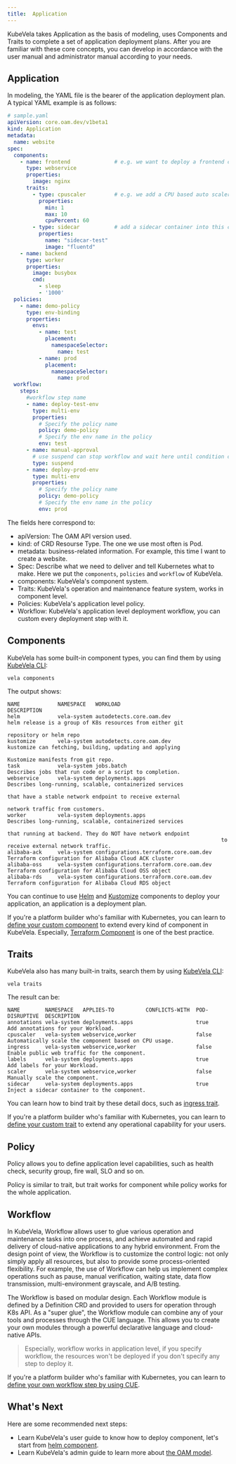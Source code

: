 ```yaml
---
title:  Application
---
```


KubeVela takes Application as the basis of modeling, uses Components and Traits to complete a set of application deployment plans. After you are familiar with these core concepts, you can develop in accordance with the user manual and administrator manual according to your needs.

## Application

In modeling, the YAML file is the bearer of the application deployment plan. A typical YAML example is as follows:

```yaml
# sample.yaml
apiVersion: core.oam.dev/v1beta1
kind: Application
metadata:
  name: website
spec:
  components:
    - name: frontend              # e.g. we want to deploy a frontend component and serves as web service
      type: webservice
      properties:
        image: nginx
      traits:
        - type: cpuscaler         # e.g. we add a CPU based auto scaler to this component
          properties:
            min: 1
            max: 10
            cpuPercent: 60
        - type: sidecar           # add a sidecar container into this component
          properties:
            name: "sidecar-test"
            image: "fluentd"
    - name: backend
      type: worker
      properties:
        image: busybox
        cmd:
          - sleep
          - '1000'
  policies:
    - name: demo-policy
      type: env-binding
      properties:
        envs:
          - name: test
            placement:
              namespaceSelector:
                name: test
          - name: prod
            placement:
              namespaceSelector:
                name: prod                
  workflow:
    steps:
      #workflow step name
      - name: deploy-test-env
        type: multi-env
        properties:
          # Specify the policy name
          policy: demo-policy
          # Specify the env name in the policy
          env: test    
      - name: manual-approval
        # use suspend can stop workflow and wait here until condition changed
        type: suspend
      - name: deploy-prod-env
        type: multi-env
        properties:
          # Specify the policy name
          policy: demo-policy
          # Specify the env name in the policy
          env: prod    
```


The fields here correspond to:

- apiVersion: The OAM API version used.
- kind: of CRD Resourse Type. The one we use most often is Pod.
- metadata: business-related information. For example, this time I want to create a website.
- Spec: Describe what we need to deliver and tell Kubernetes what to make. Here we put the `components`, `policies` and `workflow` of KubeVela.
- components: KubeVela's component system.
- Traits: KubeVela's operation and maintenance feature system, works in component level.
- Policies: KubeVela's application level policy.
- Workflow: KubeVela's application level deployment workflow, you can custom every deployment step with it.

## Components

KubeVela has some built-in component types, you can find them by using [KubeVela CLI](../install#3-get-kubevela-cli):

```
vela components 
```

The output shows:

```
NAME        	NAMESPACE  	WORKLOAD                             	DESCRIPTION
helm        	vela-system	autodetects.core.oam.dev             	helm release is a group of K8s resources from either git
            	           	                                     	repository or helm repo
kustomize   	vela-system	autodetects.core.oam.dev             	kustomize can fetching, building, updating and applying
            	           	                                     	Kustomize manifests from git repo.
task        	vela-system	jobs.batch                           	Describes jobs that run code or a script to completion.
webservice  	vela-system	deployments.apps                     	Describes long-running, scalable, containerized services
            	           	                                     	that have a stable network endpoint to receive external
            	           	                                     	network traffic from customers.
worker      	vela-system	deployments.apps                     	Describes long-running, scalable, containerized services
            	           	                                     	that running at backend. They do NOT have network endpoint
            	           	                                     	to receive external network traffic.                    
alibaba-ack 	vela-system	configurations.terraform.core.oam.dev	Terraform configuration for Alibaba Cloud ACK cluster
alibaba-oss 	vela-system	configurations.terraform.core.oam.dev	Terraform configuration for Alibaba Cloud OSS object
alibaba-rds 	vela-system	configurations.terraform.core.oam.dev	Terraform configuration for Alibaba Cloud RDS object
```

You can continue to use [Helm](../end-user/components/helm) and [Kustomize](../end-user/components/kustomize) components to deploy your application, an application is a deployment plan.

If you're a platform builder who's familiar with Kubernetes, you can learn to [define your custom component](../platform-engineers/components/custom-component) to extend every kind of component in KubeVela. Especially, [Terraform Component](../platform-engineers/components/component-terraform) is one of the best practice.


## Traits

KubeVela also has many built-in traits, search them by using [KubeVela CLI](../install#3-get-kubevela-cli):

```
vela traits 
```

The result can be:

```
NAME       	NAMESPACE  	APPLIES-TO       	CONFLICTS-WITH	POD-DISRUPTIVE	DESCRIPTION                                          
annotations	vela-system	deployments.apps 	              	true          	Add annotations for your Workload.                   
cpuscaler  	vela-system	webservice,worker	              	false         	Automatically scale the component based on CPU usage.
ingress    	vela-system	webservice,worker	              	false         	Enable public web traffic for the component.         
labels     	vela-system	deployments.apps 	              	true          	Add labels for your Workload.                        
scaler     	vela-system	webservice,worker	              	false         	Manually scale the component.                        
sidecar    	vela-system	deployments.apps 	              	true          	Inject a sidecar container to the component.   
```

You can learn how to bind trait by these detail docs, such as [ingress trait](../end-user/traits/ingress).

If you're a platform builder who's familiar with Kubernetes, you can learn to [define your custom trait](../platform-engineers/traits/customize-trait) to extend any operational capability for your users.

## Policy

Policy allows you to define application level capabilities, such as health check, security group, fire wall, SLO and so on.

Policy is similar to trait, but trait works for component while policy works for the whole application.

## Workflow

In KubeVela, Workflow allows user to glue various operation and maintenance tasks into one process, and achieve automated and rapid delivery of cloud-native applications to any hybrid environment. From the design point of view, the Workflow is to customize the control logic: not only simply apply all resources, but also to provide some process-oriented flexibility. For example, the use of Workflow can help us implement complex operations such as pause, manual verification, waiting state, data flow transmission, multi-environment grayscale, and A/B testing.

The Workflow is based on modular design. Each Workflow module is defined by a Definition CRD and provided to users for operation through K8s API. As a "super glue", the Workflow module can combine any of your tools and processes through the CUE language. This allows you to create your own modules through a powerful declarative language and cloud-native APIs.

> Especially, workflow works in application level, if you specify workflow, the resources won't be deployed if you don't specify any step to deploy it.

If you're a platform builder who's familiar with Kubernetes, you can learn to [define your own workflow step by using CUE](../platform-engineers/workflow/steps).

## What's Next

Here are some recommended next steps:

- Learn KubeVela's user guide to know how to deploy component, let's start from [helm component](../end-user/components/helm).
- Learn KubeVela's admin guide to learn more about [the OAM model](../platform-engineers/oam/oam-model).

